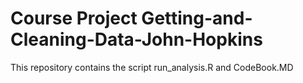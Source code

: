 # Course Project Getting-and-Cleaning-Data-John-Hopkins
This repository contains the script run_analysis.R and CodeBook.MD
 
